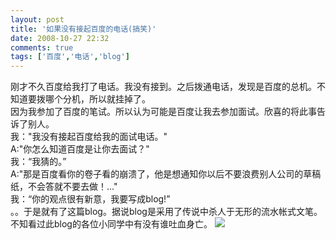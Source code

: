 ```yaml
---
layout: post
title: '如果没有接起百度的电话(搞笑)'
date: 2008-10-27 22:32
comments: true
tags: ['百度','电话','blog']
---
```


刚才不久百度给我打了电话。我没有接到。之后拨通电话，发现是百度的总机。不知道要拨哪个分机，所以就挂掉了。  
因为我参加了百度的笔试。所以认为可能是百度让我去参加面试。欣喜的将此事告诉了别人。  
我："我没有接起百度给我的面试电话。"  
A:"你怎么知道百度是让你去面试？"  
我：“我猜的。”  
A:"那是百度看你的卷子看的崩溃了，他是想通知你以后不要浪费别人公司的草稿纸，不会答就不要去做！..."  
我：“你的观点很有新意，我要写成blog!”  
。。于是就有了这篇blog。据说blog是采用了传说中杀人于无形的流水帐式文笔。不知看过此blog的各位小同学中有没有谁吐血身亡。
![](http://imgcache.qq.com/ac/b.gif)


